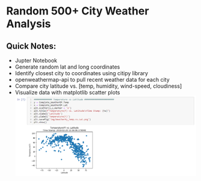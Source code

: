 # Random 500+ City Weather Analysis

## Quick Notes:
* Jupter Notebook
* Generate random lat and long coordinates
* Identify closest city to coordinates using citipy library
* openweathermap-api to pull recent weather data for each city
* Compare city latitude vs. [temp, humidity, wind-speed, cloudiness]
* Visualize data with matplotlib scatter plots
![plot](img/WeatherPy_Random_City_Analysis_Screenshot.png)
